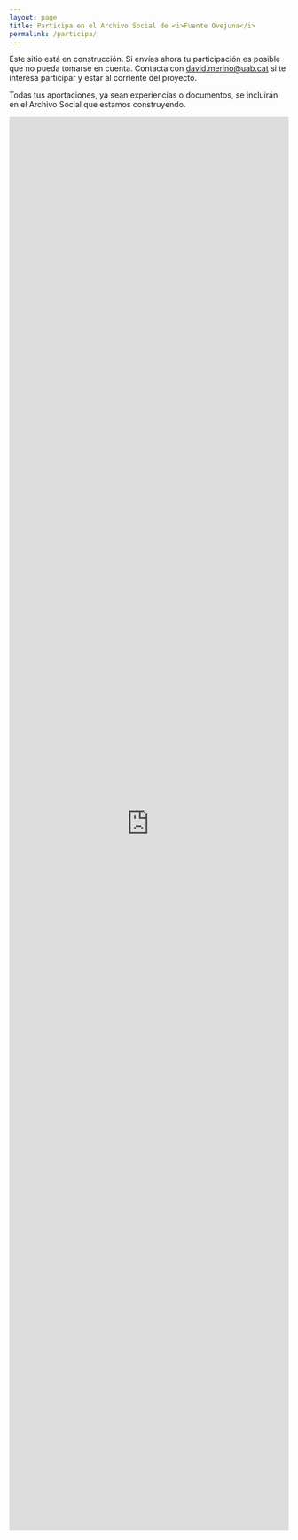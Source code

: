 ```yaml
---
layout: page
title: Participa en el Archivo Social de <i>Fuente Ovejuna</i>
permalink: /participa/
---
```


Este sitio está en construcción. Si envías ahora tu participación es posible que no pueda tomarse en cuenta. Contacta con [david.merino@uab.cat](mailto:david.merino@uab.cat) si te interesa participar y estar al corriente del proyecto.

Todas tus aportaciones, ya sean experiencias o documentos, se incluirán en el Archivo Social que estamos construyendo. 

<!--<div>
    <iframe src="https://script.google.com/macros/s/AKfycby1tyqBradG6ccWqClEIM9I4xqyj_rdOdIXVVfHTaTy4WUkzDPGuABa02Mx1GbDIc_s/exec" width="100%" height="800px" allowfullscreen="" frameborder="0"></iframe>
</div>-->

<div>
    <iframe src="https://script.google.com/macros/s/AKfycbzATD-kCocLZr3EOIehyqrmi2b44wF7vWcbTUBJDvZlvdISKuj5lapQjNWQ0UaELD2w/exec" width="100%" height="2550px" allowfullscreen="" frameborder="0"></iframe>
</div>



